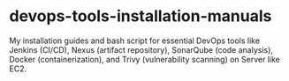 # devops-tools-installation-manuals
My installation guides and bash script for essential DevOps tools like Jenkins (CI/CD), Nexus (artifact repository), SonarQube (code analysis), Docker (containerization), and Trivy (vulnerability scanning) on Server like EC2.
